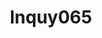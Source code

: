 ---
title: lnquy065
github: https://github.com/lnquy065
mode: dark
transition: 3s
archetype:
  - Little Bit of Everything
---